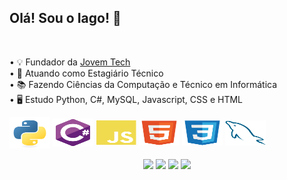 ## Olá! Sou o Iago! 👋
<br>

• 💡 Fundador da <a href="https://jovemtech.com.br">Jovem Tech</a>
<br>
• 💼 Atuando como Estagiário Técnico
<br>
• 📚 Fazendo Ciências da Computação e Técnico em Informática
<br>
• 🖥️ Estudo Python, C#, MySQL, Javascript, CSS e HTML

<div style="display: inline_block" align="left">
  <img align="center" alt="Iago-Python" height="50" width="65" src="https://raw.githubusercontent.com/devicons/devicon/master/icons/python/python-original.svg">
  <img align="center" alt="Iago-Csharp" height="45" width="65" src="https://raw.githubusercontent.com/devicons/devicon/master/icons/csharp/csharp-original.svg">
  <img align="center" alt="Iago-Js"     height="40" width="65" src="https://raw.githubusercontent.com/devicons/devicon/master/icons/javascript/javascript-plain.svg">
  <img align="center" alt="Iago-HTML"   height="40" width="65" src="https://raw.githubusercontent.com/devicons/devicon/master/icons/html5/html5-original.svg">
  <img align="center" alt="Iago-CSS"    height="40" width="65" src="https://raw.githubusercontent.com/devicons/devicon/master/icons/css3/css3-original.svg">
  <img align="center" alt="Iago-MySQL"  height="40" width="65" src="https://raw.githubusercontent.com/devicons/devicon/master/icons/mysql/mysql-original.svg">
</div>
<br/>
<div height="60" align="center">
  <a height="60" href="https://www.linkedin.com/in/iagoalvesoliveira" target="_blank"><img src="https://img.shields.io/badge/-LinkedIn-%230077B5?style=for-the-badge&logo=linkedin&logoColor=white" target="_blank"></a>
  <a height="60" href="https://www.youtube.com/channel/UC3EHSPdxtfPLLEQZvc-yhaQ" target="_blank"><img src="https://img.shields.io/badge/YouTube-FF0000?style=for-the-badge&logo=youtube&logoColor=white" target="_blank"></a>
  <a height="60" href="https://www.instagram.com/jovemtech.oficial/" target="_blank"><img src="https://img.shields.io/badge/-Instagram-%23E4405F?style=for-the-badge&logo=instagram&logoColor=white" target="_blank"></a>
  <a height="60" href="mailto:iagoleonardo.il51@gmail.com"><img src="https://img.shields.io/badge/Gmail-D14836?style=for-the-badge&logo=gmail&logoColor=white" target="_blank"></a>
</div>
